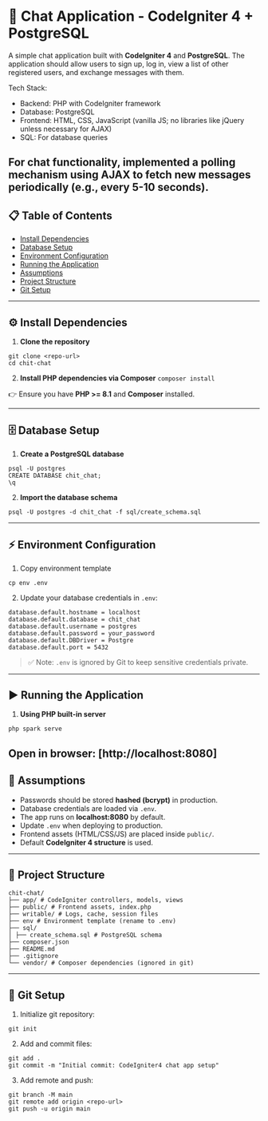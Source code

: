 # 💬 Chat Application - CodeIgniter 4 + PostgreSQL

A simple chat application built with **CodeIgniter 4** and **PostgreSQL**. The application should allow users to sign up, log in, view a list of other registered users, and exchange messages with them.

Tech Stack:
- Backend: PHP with CodeIgniter framework 
- Database: PostgreSQL 
- Frontend: HTML, CSS, JavaScript (vanilla JS; no libraries like jQuery unless necessary 
for AJAX) 
- SQL: For database queries 

For chat functionality, implemented a polling mechanism using 
AJAX to fetch new messages periodically (e.g., every 5-10 seconds). 
---

## 📋 Table of Contents
- [Install Dependencies](#install-dependencies)
- [Database Setup](#database-setup)
- [Environment Configuration](#environment-configuration)
- [Running the Application](#running-the-application)
- [Assumptions](#assumptions)
- [Project Structure](#project-structure)
- [Git Setup](#git-setup)

---

## ⚙️ Install Dependencies

1. **Clone the repository**
```
git clone <repo-url>
cd chit-chat
```

2. **Install PHP dependencies via Composer**
```composer install```

👉 Ensure you have **PHP >= 8.1** and **Composer** installed.  

---

## 🗄️ Database Setup

1. **Create a PostgreSQL database**
```
psql -U postgres
CREATE DATABASE chit_chat;
\q
```

2. **Import the database schema**
```
psql -U postgres -d chit_chat -f sql/create_schema.sql
```

---

## ⚡ Environment Configuration

1. Copy environment template
```
cp env .env
```

2. Update your database credentials in `.env`:
```
database.default.hostname = localhost
database.default.database = chit_chat
database.default.username = postgres
database.default.password = your_password
database.default.DBDriver = Postgre
database.default.port = 5432
```
> ✅ Note: `.env` is ignored by Git to keep sensitive credentials private.

---

## ▶️ Running the Application

1. **Using PHP built-in server**
```
php spark serve
```

Open in browser: [http://localhost:8080]
---

## 🔐 Assumptions

- Passwords should be stored **hashed (bcrypt)** in production.
- Database credentials are loaded via `.env`.
- The app runs on **localhost:8080** by default.
- Update `.env` when deploying to production.
- Frontend assets (HTML/CSS/JS) are placed inside `public/`.
- Default **CodeIgniter 4 structure** is used.

---

## 📂 Project Structure
```
chit-chat/
├── app/ # CodeIgniter controllers, models, views
├── public/ # Frontend assets, index.php
├── writable/ # Logs, cache, session files
├── env # Environment template (rename to .env)
├── sql/
│ ├── create_schema.sql # PostgreSQL schema
├── composer.json
├── README.md
├── .gitignore
└── vendor/ # Composer dependencies (ignored in git)
```
---

## 🌱 Git Setup

1. Initialize git repository:

```
git init
```

2. Add and commit files:

```
git add .
git commit -m "Initial commit: CodeIgniter4 chat app setup"
```

3. Add remote and push:

```
git branch -M main
git remote add origin <repo-url>
git push -u origin main
```

